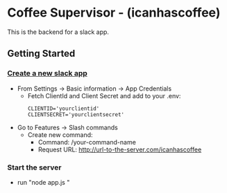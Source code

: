 # Coffee Supervisor - (icanhascoffee)

This is the backend for a slack app.

## Getting Started

### [Create a new slack app](https://api.slack.com/slack-apps)

  - From Settings -> Basic information -> App Credentials
    - Fetch ClientId and Client Secret and add to your .env:
      ```
      CLIENTID='yourclientid'
      CLIENTSECRET='yourclientsecret' 
      ```
  - Go to Features -> Slash commands
    - Create new command:
        - Command: /your-command-name
        - Request URL: http://url-to-the-server.com/icanhascoffee

### Start the server
  - run "node app.js <path-to-python>"